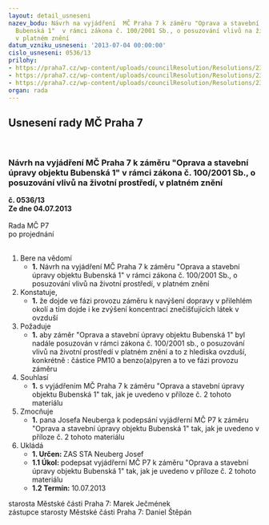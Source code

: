 ```yaml
---
layout: detail_usneseni
nazev_bodu: Návrh na vyjádření  MČ Praha 7 k záměru "Oprava a stavební úpravy  objektu
  Bubenská 1"  v rámci zákona č. 100/2001 Sb., o posuzování vlivů na životní prostředí,
  v platném znění
datum_vzniku_usneseni: '2013-07-04 00:00:00'
cislo_usneseni: 0536/13
prilohy:
- https://praha7.cz/wp-content/uploads/councilResolution/Resolutions/23845/37-13-bubensk%c3%a1_1.pdf
- https://praha7.cz/wp-content/uploads/councilResolution/Resolutions/23845/37-13-eia_bubensk%c3%a1_1.doc
- https://praha7.cz/wp-content/uploads/councilResolution/Resolutions/23845/37-13-mapy_bubensk%c3%a1.jpg
organ: rada
---
```

<div id="ucUsn_pList" class="usn">
	<span><h2>Usnesení rady MČ Praha 7 </h2>
<br></span><div class="standBody">
<span><h3>Návrh na vyjádření  MČ Praha 7 k záměru "Oprava a stavební úpravy  objektu Bubenská 1"  v rámci zákona č. 100/2001 Sb., o posuzování vlivů na životní prostředí, v platném znění</h3></span><div class="center">
		<strong>č. 0536/13</strong><br>
	</div>
<div class="center">
		<strong>Ze dne 04.07.2013</strong><br><br>
	</div>Rada MČ P7<br> po projednání<br><br><ol>
<li>Bere na vědomí<ul><li>
<strong>1.</strong> Návrh na vyjádření  MČ Praha 7 k záměru "Oprava a stavební úpravy objektu Bubenská 1"  v rámci zákona č. 100/2001 Sb., o posuzování vlivů na životní prostředí, v platném znění</li></ul>
</li>
<li>Konstatuje,<ul><li>
<strong>1.</strong> že dojde ve fázi provozu záměru k navýšení dopravy v přilehlém okolí a tím dojde i ke zvýšení koncentrací znečišťujících látek v ovzduší </li></ul>
</li>
<li>Požaduje<ul><li>
<strong>1.</strong> aby záměr "Oprava a stavební úpravy objektu Bubenská 1" byl nadále posuzován  v rámci zákona č. 100/2001 sb., o posuzování vlivů na životní prostředí v platném znění a to z hlediska ovzduší, konkrétně : částice PM10  a benzo(a)pyren a to ve fázi provozu záměru</li></ul>
</li>
<li>Souhlasí<ul><li>
<strong>1.</strong> s vyjádřením MČ Praha 7 k záměru "Oprava a stavební úpravy objektu Bubenská 1" tak, jak je uvedeno v příloze č. 2 tohoto materiálu</li></ul>
</li>
<li>Zmocňuje<ul><li>
<strong>1.</strong> pana Josefa Neuberga k podepsání vyjádřerní MČ P7 k záměru "Oprava a stavební úpravy objektu Bubenská 1" tak, jak je uvedeno v příloze č. 2 tohoto materiálu    </li></ul>
</li>
<li>Ukládá<ul>
<li>
<strong>1. Určen: </strong>ZAS STA Neuberg Josef</li>
<li>
<strong>1.1 Úkol: </strong>podepsat vyjádřerní MČ P7 k záměru "Oprava a stavební úpravy objektu Bubenská 1" tak, jak je uvedeno v příloze č. 2 tohoto materiálu </li>
<li>
<strong>1.2 Termín: </strong>10.07.2013</li>
</ul>
</li>
</ol>starosta Městské části Praha 7: Marek Ječmének<br>zástupce starosty Městské části Praha 7: Daniel Štěpán 
</div>
</div>